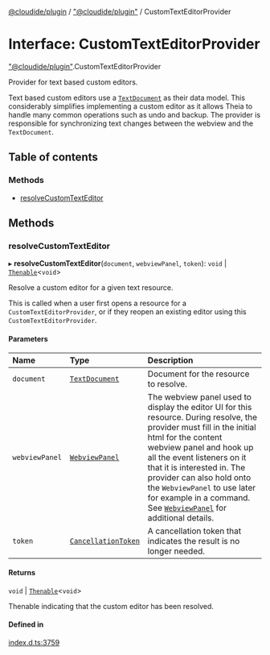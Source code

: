 [@cloudide/plugin](../README.md) / ["@cloudide/plugin"](../modules/_cloudide_plugin_.md) / CustomTextEditorProvider

# Interface: CustomTextEditorProvider

["@cloudide/plugin"](../modules/_cloudide_plugin_.md).CustomTextEditorProvider

Provider for text based custom editors.

Text based custom editors use a [`TextDocument`](#TextDocument) as their data model. This considerably simplifies
implementing a custom editor as it allows Theia to handle many common operations such as
undo and backup. The provider is responsible for synchronizing text changes between the webview and the `TextDocument`.

## Table of contents

### Methods

- [resolveCustomTextEditor](cloudide_plugin_.CustomTextEditorProvider.md#resolvecustomtexteditor)

## Methods

### resolveCustomTextEditor

▸ **resolveCustomTextEditor**(`document`, `webviewPanel`, `token`): `void` \| [`Thenable`](Thenable.md)<`void`\>

Resolve a custom editor for a given text resource.

This is called when a user first opens a resource for a `CustomTextEditorProvider`, or if they reopen an
existing editor using this `CustomTextEditorProvider`.

#### Parameters

| Name | Type | Description |
| :------ | :------ | :------ |
| `document` | [`TextDocument`](cloudide_plugin_.TextDocument.md) | Document for the resource to resolve. |
| `webviewPanel` | [`WebviewPanel`](cloudide_plugin_.WebviewPanel.md) | The webview panel used to display the editor UI for this resource. During resolve, the provider must fill in the initial html for the content webview panel and hook up all the event listeners on it that it is interested in. The provider can also hold onto the `WebviewPanel` to use later for example in a command. See [`WebviewPanel`](#WebviewPanel) for additional details. |
| `token` | [`CancellationToken`](cloudide_plugin_.CancellationToken.md) | A cancellation token that indicates the result is no longer needed. |

#### Returns

`void` \| [`Thenable`](Thenable.md)<`void`\>

Thenable indicating that the custom editor has been resolved.

#### Defined in

[index.d.ts:3759](https://github.com/shuyaqian/cloudide-plugin-api/blob/26b31b9/index.d.ts#L3759)
